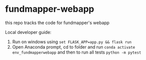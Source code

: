 # fundmapper-webapp
this repo tracks the code for fundmapper's webapp

Local developer guide:
1. Run on windows using `set FLASK_APP=app.py && flask run`
2. Open Anaconda prompt, cd to folder and run `conda activate env_fundmapperwebapp`
and then to run all tests `python -m pytest`

